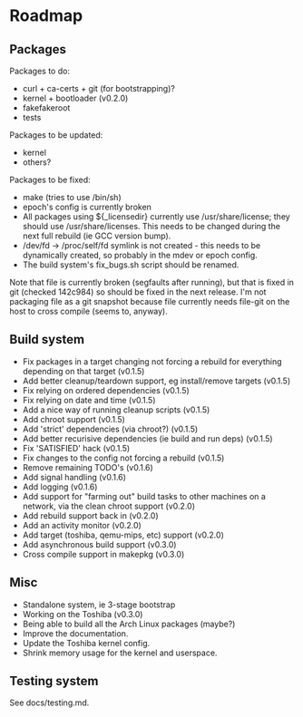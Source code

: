 # Roadmap #

## Packages ##

Packages to do:
- curl + ca-certs + git (for bootstrapping)?
- kernel + bootloader (v0.2.0)
- fakefakeroot
- tests

Packages to be updated:
- kernel
- others?

Packages to be fixed:
- make (tries to use /bin/sh)
- epoch's config is currently broken
- All packages using ${_licensedir} currently use /usr/share/license; they
  should use /usr/share/licenses. This needs to be changed during the next full
  rebuild (ie GCC version bump).
- /dev/fd -> /proc/self/fd symlink is not created - this needs to be
  dynamically created, so probably in the mdev or epoch config.
- The build system's fix_bugs.sh script should be renamed.

Note that file is currently broken (segfaults after running), but that is
fixed in git (checked 142c984) so should be fixed in the next release.
I'm not packaging file as a git snapshot because file currently needs
file-git on the host to cross compile (seems to, anyway).


## Build system ##

- Fix packages in a target changing not forcing a rebuild for everything
  depending on that target (v0.1.5)
- Add better cleanup/teardown support, eg install/remove targets (v0.1.5)
- Fix relying on ordered dependencies (v0.1.5)
- Fix relying on date and time (v0.1.5)
- Add a nice way of running cleanup scripts (v0.1.5)
- Add chroot support (v0.1.5)
- Add 'strict' dependencies (via chroot?) (v0.1.5)
- Add better recurisive dependencies (ie build and run deps) (v0.1.5)
- Fix 'SATISFIED' hack (v0.1.5)
- Fix changes to the config not forcing a rebuild (v0.1.5)
- Remove remaining TODO's (v0.1.6)
- Add signal handling (v0.1.6)
- Add logging (v0.1.6)
- Add support for "farming out" build tasks to other machines on a network,
  via the clean chroot support (v0.2.0)
- Add rebuild support back in (v0.2.0)
- Add an activity monitor (v0.2.0)
- Add target (toshiba, qemu-mips, etc) support (v0.2.0)
- Add asynchronous build support (v0.3.0)
- Cross compile support in makepkg (v0.3.0)


## Misc ##

- Standalone system, ie 3-stage bootstrap
- Working on the Toshiba (v0.3.0)
- Being able to build all the Arch Linux packages (maybe?)
- Improve the documentation.
- Update the Toshiba kernel config.
- Shrink memory usage for the kernel and userspace.


## Testing system ##

See docs/testing.md.

